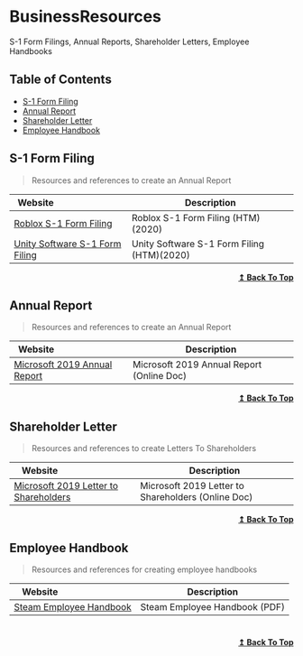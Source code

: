 # BusinessResources
S-1 Form Filings, Annual Reports, Shareholder Letters, Employee Handbooks

## Table of Contents

-   [S-1 Form Filing](#s-1-form-filing)
-   [Annual Report](#annual-report)
-   [Shareholder Letter](#shareholder-letter)
-   [Employee Handbook](#employee-handbook)


## S-1 Form Filing

> Resources and references to create an Annual Report

| Website&nbsp; &nbsp; &nbsp; &nbsp; &nbsp; &nbsp; &nbsp; &nbsp; &nbsp; &nbsp; &nbsp; &nbsp; &nbsp; &nbsp;                                                                                       | Description                               |
| ---------------------------------------------------------------------------------------------------------------------------------------------------------------------------------------------- | ----------------------------------------- |
| [Roblox S-1 Form Filing](https://www.sec.gov/Archives/edgar/data/1315098/000119312520298230/0001193125-20-298230-index.htm) | Roblox S-1 Form Filing (HTM)(2020) |
| [Unity Software S-1 Form Filing](https://www.sec.gov/Archives/edgar/data/1810806/000119312520227862/d908875ds1.htm)      | Unity Software S-1 Form Filing (HTM)(2020) |

<div align="right">
    <b><a href="#table-of-contents">↥ Back To Top</a></b>
</div>

## Annual Report

> Resources and references to create an Annual Report

| Website&nbsp; &nbsp; &nbsp; &nbsp; &nbsp; &nbsp; &nbsp; &nbsp; &nbsp; &nbsp; &nbsp; &nbsp; &nbsp; &nbsp;                                                                                       | Description                               |
| ---------------------------------------------------------------------------------------------------------------------------------------------------------------------------------------------- | ----------------------------------------- |
| [Microsoft 2019 Annual Report](https://view.officeapps.live.com/op/view.aspx?src=https://c.s-microsoft.com/en-us/CMSFiles/2019_Annual_Report.doc?version=81841b3a-3b4e-0439-2de2-08a8ebc5ad8a) | Microsoft 2019 Annual Report (Online Doc) |

<div align="right">
    <b><a href="#table-of-contents">↥ Back To Top</a></b>
</div>

## Shareholder Letter

> Resources and references to create Letters To Shareholders

| Website&nbsp; &nbsp; &nbsp; &nbsp; &nbsp; &nbsp; &nbsp; &nbsp; &nbsp; &nbsp; &nbsp; &nbsp; &nbsp; &nbsp;                                                                                                      | Description                                        |
| ------------------------------------------------------------------------------------------------------------------------------------------------------------------------------------------------------------- | -------------------------------------------------- |
| [Microsoft 2019 Letter to Shareholders](https://view.officeapps.live.com/op/view.aspx?src=https://c.s-microsoft.com/en-us/CMSFiles/2019_Shareholder_Letter.docx?version=56169a49-efd1-27be-1777-6c36b3426da1) | Microsoft 2019 Letter to Shareholders (Online Doc) |

<div align="right">
    <b><a href="#table-of-contents">↥ Back To Top</a></b>
</div>

## Employee Handbook

> Resources and references for creating employee handbooks

| Website&nbsp; &nbsp; &nbsp; &nbsp; &nbsp; &nbsp; &nbsp; &nbsp; &nbsp; &nbsp; &nbsp; &nbsp; &nbsp; &nbsp; | Description                   |
| -------------------------------------------------------------------------------------------------------- | ----------------------------- |
| [Steam Employee Handbook](https://steamcdn-a.akamaihd.net/apps/valve/Valve_NewEmployeeHandbook.pdf)      | Steam Employee Handbook (PDF) |

#

<div align="right">
    <b><a href="#table-of-contents">↥ Back To Top</a></b>
</div>
